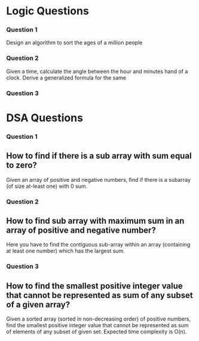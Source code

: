 # Logic Questions      

### Question 1        
Design an algorithm to sort the ages of a million people        

### Question 2      
Given a time, calculate the angle between the hour and minutes hand of a clock. Derive a generalized formula for the same       

### Question 3       

# DSA Questions      

### Question 1     
## How to find if there is a sub array with sum equal to zero?          
Given an array of positive and negative numbers, find if there is a subarray (of size at-least one) with 0 sum.     

### Question 2     
## How to find sub array with maximum sum in an array of positive and negative number?         
Here you have to find the contiguous sub-array within an array (containing at least one number) which has the largest sum.     

### Question 3    
## How to find the smallest positive integer value that cannot be represented as sum of any subset of a given array?     
Given a sorted array (sorted in non-decreasing order) of positive numbers, find the smallest positive integer value that cannot be represented as sum of elements of any subset of given set. Expected time complexity is O(n).

